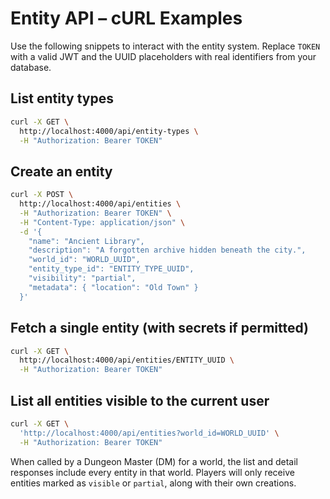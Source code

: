 # Entity API – cURL Examples

Use the following snippets to interact with the entity system. Replace `TOKEN` with a valid JWT and the UUID placeholders with real identifiers from your database.

## List entity types

```bash
curl -X GET \
  http://localhost:4000/api/entity-types \
  -H "Authorization: Bearer TOKEN"
```

## Create an entity

```bash
curl -X POST \
  http://localhost:4000/api/entities \
  -H "Authorization: Bearer TOKEN" \
  -H "Content-Type: application/json" \
  -d '{
    "name": "Ancient Library",
    "description": "A forgotten archive hidden beneath the city.",
    "world_id": "WORLD_UUID",
    "entity_type_id": "ENTITY_TYPE_UUID",
    "visibility": "partial",
    "metadata": { "location": "Old Town" }
  }'
```

## Fetch a single entity (with secrets if permitted)

```bash
curl -X GET \
  http://localhost:4000/api/entities/ENTITY_UUID \
  -H "Authorization: Bearer TOKEN"
```

## List all entities visible to the current user

```bash
curl -X GET \
  'http://localhost:4000/api/entities?world_id=WORLD_UUID' \
  -H "Authorization: Bearer TOKEN"
```

When called by a Dungeon Master (DM) for a world, the list and detail responses include every entity in that world. Players will only receive entities marked as `visible` or `partial`, along with their own creations.

